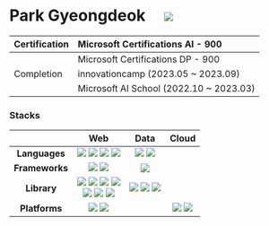 # Park Gyeongdeok&nbsp;&nbsp;&nbsp;&nbsp; <a href="http://www.linkedin.com/in/ai-duck"><img src="https://img.shields.io/badge/linkedin-0A66C2?style={스타일}&logo=linkedin&logoColor={로고 색깔}"/></a>

| Certification | Microsoft Certifications AI - 900 |
|:-----------------|:-----------------------------------|
|| Microsoft Certifications DP - 900 |
| Completion | innovationcamp (2023.05 ~ 2023.09)
||Microsoft AI School (2022.10 ~ 2023.03) |

### Stacks
|         | Web           | Data      | Cloud           |
|:-------:|:-------------:|:---------:|:---------------:|
| **Languages** | <img src="https://img.shields.io/badge/HTML5-E34F26?style=flat-square&logo=HTML5&logoColor=white"/> <img src="https://img.shields.io/badge/CSS3-blue?style=flat-square&logo=CSS3&logoColor=white"/> <img src="https://img.shields.io/badge/JavaScript-yellow?style=flat-square&logo=JavaScript&logoColor=white"/> <img src="https://img.shields.io/badge/TypeScript-3178C6?style=flat-square&logo=typescript&logoColor=white"/>| <img src="https://img.shields.io/badge/Python-blue?style=flat-square&logo=Python&logoColor=white"/> <img src="https://img.shields.io/badge/SQL-003B57?style=flat-square&logo=SQLite&logoColor=white"/> | |
| **Frameworks** | <img src="https://img.shields.io/badge/Next.js-000000?style=flat-square&logo=Next.js&logoColor=white"/> <img src="https://img.shields.io/badge/Flask-000000?style=flat-square&logo=Flask&logoColor=white"/> | <img src="https://img.shields.io/badge/PyTorch-000000?style=flat-square&logo=PyTorch&logoColor=red"/> ||
| **Library** | <img src="https://img.shields.io/badge/jQuery-0769AD?style=flat-square&logo=jQuery&logoColor=white"/> <img src="https://img.shields.io/badge/React-61DAFB?style=flat-square&logo=React&logoColor=white"/> <img src="https://img.shields.io/badge/Redux-764ABC?style=flat-square&logo=Redux&logoColor=white"/> <img src="https://img.shields.io/badge/React Router-CA4245?style=flat-square&logo=React Router&logoColor=white"/><br/> <img src="https://img.shields.io/badge/Sass-CC6699?style=flat-square&logo=Sass&logoColor=white"/> <img src="https://img.shields.io/badge/StylededComponents-DB7093?style=flat-square&logo=styledcomponents&logoColor=white"/> <img src="https://img.shields.io/badge/TailwindCSS-06B6D4?style=flat-square&logo=TailwindCSS&logoColor=white"/> | <img src="https://img.shields.io/badge/Numpy-013243?style=flat-square&logo=Numpy&logoColor=white"/> <img src="https://img.shields.io/badge/pandas-150458?style=flat-square&logo=pandas&logoColor=white"/> <img src="https://img.shields.io/badge/Opencv-5C3EE8?style=flat-square&logo=Opencv&logoColor=white"/>| |
| **Platforms**  | <img src="https://img.shields.io/badge/AmazonAWS-232F3E?style=flat-square&logo=AmazonAWS&logoColor=white"/> <img src="https://img.shields.io/badge/Firebase-FFCA28?style=flat-square&logo=Firebase&logoColor=white"/> | | <img src="https://img.shields.io/badge/Microsoft_Azure-0078D4?style=flat-square&logo=MicrosoftAzure&logoColor=white"/> <img src="https://img.shields.io/badge/AmazonAWS-232F3E?style=flat-square&logo=AmazonAWS&logoColor=white"/> |




